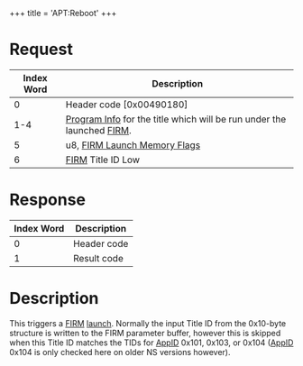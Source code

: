 +++
title = 'APT:Reboot'
+++

# Request

| Index Word | Description                                                                                                                            |
|------------|----------------------------------------------------------------------------------------------------------------------------------------|
| 0          | Header code \[0x00490180\]                                                                                                             |
| 1-4        | [Program Info](Filesystem_services#ProgramInfo "wikilink") for the title which will be run under the launched [FIRM](FIRM "wikilink"). |
| 5          | u8, [FIRM Launch Memory Flags](FIRM#FIRM_Launch_Parameters "wikilink")                                                                 |
| 6          | [FIRM](FIRM "wikilink") Title ID Low                                                                                                   |

# Response

| Index Word | Description |
|------------|-------------|
| 0          | Header code |
| 1          | Result code |

# Description

This triggers a [FIRM](FIRM "wikilink")
[launch](PMApp:LaunchFIRMSetParams "wikilink"). Normally the input Title
ID from the 0x10-byte structure is written to the FIRM parameter buffer,
however this is skipped when this Title ID matches the TIDs for
[AppID](NS_and_APT_Services#AppIDs "wikilink") 0x101, 0x103, or 0x104
([AppID](NS_and_APT_Services#AppIDs "wikilink") 0x104 is only checked
here on older NS versions however).